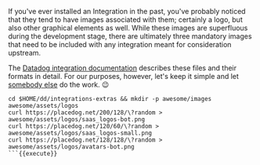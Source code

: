 If you've ever installed an Integration in the past, you've probably noticed that they tend to have images associated with them; certainly a logo, but also other graphical elements as well. While these images are superfluous during the development stage, there are ultimately three mandatory images that need to be included with any integration meant for consideration upstream.

The [Datadog integration documentation](https://docs.datadoghq.com/developers/integrations/new_check_howto/#add-images-and-logos) describes these files and their formats in detail. For our purposes, however, let's keep it simple and let [somebody else](https://placedog.net/) do the work. 😉
```
cd $HOME/dd/integrations-extras && mkdir -p awesome/images awesome/assets/logos
curl https://placedog.net/200/128/\?random > awesome/assets/logos/saas_logos-bot.png
curl https://placedog.net/120/60/\?random > awesome/assets/logos/saas_logos-small.png
curl https://placedog.net/128/128/\?random > awesome/assets/logos/avatars-bot.png
```{{execute}}
